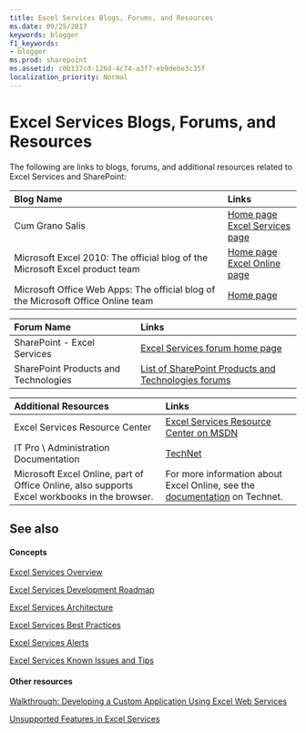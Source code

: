 ```yaml
---
title: Excel Services Blogs, Forums, and Resources
ms.date: 09/25/2017
keywords: blogger
f1_keywords:
- blogger
ms.prod: sharepoint
ms.assetid: c0b137cd-126d-4c74-a3f7-eb9debe3c35f
localization_priority: Normal
---
```



# Excel Services Blogs, Forums, and Resources

The following are links to blogs, forums, and additional resources related to Excel Services and SharePoint:
  
    
    



|**Blog Name**|**Links**|
|:-----|:-----|
|Cum Grano Salis  <br/> | [Home page](http://blogs.msdn.com/cumgranosalis/) <br/>  [Excel Services page](http://blogs.msdn.com/cumgranosalis/archive/category/12700.aspx) <br/> |
|Microsoft Excel 2010: The official blog of the Microsoft Excel product team  <br/> | [Home page](http://blogs.msdn.com/excel) <br/>  [Excel Online page](http://blogs.msdn.com/excel/archive/2010/01/21/collaborative-editing-using-excel-web-app.aspx) <br/> |
|Microsoft Office Web Apps: The official blog of the Microsoft Office Online team  <br/> | [Home page](http://blogs.msdn.com/officewebapps/default.aspx) <br/> |
   


|**Forum Name**|**Links**|
|:-----|:-----|
|SharePoint - Excel Services  <br/> | [Excel Services forum home page](http://social.msdn.microsoft.com/Forums/en-US/sharepointexcel/threads) <br/> |
|SharePoint Products and Technologies  <br/> | [List of SharePoint Products and Technologies forums](http://social.msdn.microsoft.com/forums/en-US/category/sharepoint) <br/> |
   


|**Additional Resources**|**Links**|
|:-----|:-----|
|Excel Services Resource Center  <br/> | [Excel Services Resource Center on MSDN](http://msdn.microsoft.com/en-us/office/bb203828.aspx) <br/> |
|IT Pro \\ Administration Documentation  <br/> | [TechNet](http://technet.microsoft.com/en-us/library/ee424401%28office.14%29.aspx) <br/> |
|Microsoft Excel Online, part of Office Online, also supports Excel workbooks in the browser.  <br/> |For more information about Excel Online, see the  [documentation](https://technet.microsoft.com/en-us/library/ee855124.aspx) on Technet. <br/> |
   

## See also


#### Concepts


  
    
    
 [Excel Services Overview](excel-services-overview.md)
  
    
    
 [Excel Services Development Roadmap](excel-services-development-roadmap.md)
  
    
    
 [Excel Services Architecture](excel-services-architecture.md)
  
    
    
 [Excel Services Best Practices](excel-services-best-practices.md)
  
    
    
 [Excel Services Alerts](excel-services-alerts.md)
  
    
    
 [Excel Services Known Issues and Tips](excel-services-known-issues-and-tips.md)
#### Other resources


  
    
    
 [Walkthrough: Developing a Custom Application Using Excel Web Services](walkthrough-developing-a-custom-application-using-excel-web-services.md)
  
    
    
 [Unsupported Features in Excel Services](http://msdn.microsoft.com/library/5868e672-4786-4fed-9168-07ff538f6f5c%28Office.15%29.aspx)
